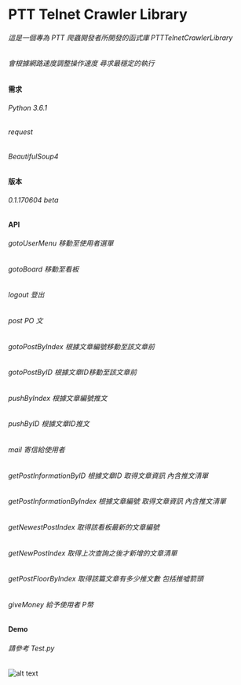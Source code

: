 # PTT Telnet Crawler Library

###### 這是一個專為 PTT 爬蟲開發者所開發的函式庫 PTTTelnetCrawlerLibrary
###### 會根據網路速度調整操作速度 尋求最穩定的執行

#### 需求

###### Python 3.6.1

###### request

###### BeautifulSoup4

#### 版本

###### 0.1.170604 beta

#### API

###### gotoUserMenu 移動至使用者選單    
###### gotoBoard 移動至看板
###### logout 登出
###### post PO 文
###### gotoPostByIndex 根據文章編號移動至該文章前
###### gotoPostByID 根據文章ID移動至該文章前
###### pushByIndex 根據文章編號推文
###### pushByID 根據文章ID推文
###### mail 寄信給使用者
###### getPostInformationByID 根據文章ID 取得文章資訊 內含推文清單
###### getPostInformationByIndex 根據文章編號 取得文章資訊 內含推文清單
###### getNewestPostIndex 取得該看板最新的文章編號
###### getNewPostIndex 取得上次查詢之後才新增的文章清單
###### getPostFloorByIndex 取得該篇文章有多少推文數 包括推噓箭頭
###### giveMoney 給予使用者 P幣
#### Demo   
###### 請參考 Test.py

![alt text](http://i.imgur.com/ErCRUk1.png)
